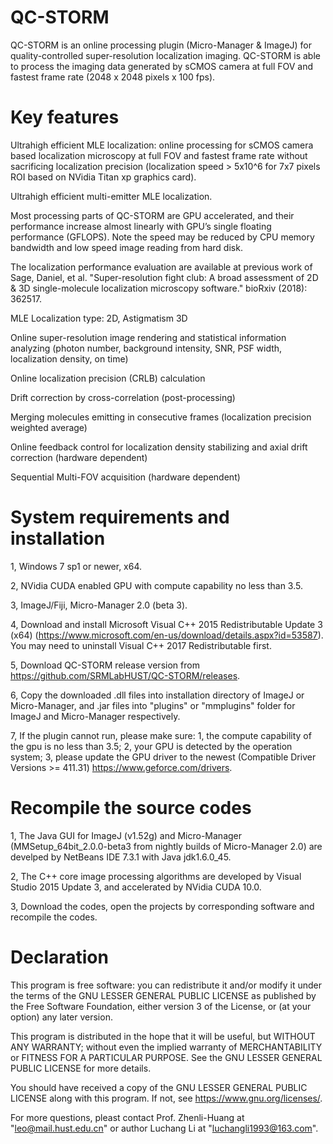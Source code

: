 # QC-STORM
QC-STORM is an online processing plugin (Micro-Manager & ImageJ) for quality-controlled super-resolution localization imaging. QC-STORM is able to process the imaging data generated by sCMOS camera at full FOV and fastest frame rate (2048 x 2048 pixels x 100 fps).

# Key features

Ultrahigh efficient MLE localization: online processing for sCMOS camera based localization microscopy at full FOV and fastest frame rate without sacrificing localization precision (localization speed > 5x10^6 for 7x7 pixels ROI based on NVidia Titan xp graphics card). 

Ultrahigh efficient multi-emitter MLE localization.

Most processing parts of QC-STORM are GPU accelerated, and their performance increase almost linearly with GPU’s single floating performance (GFLOPS). Note the speed may be reduced by CPU memory bandwidth and low speed image reading from hard disk.

The localization performance evaluation are available at previous work of Sage, Daniel, et al. "Super-resolution fight club: A broad assessment of 2D & 3D single-molecule localization microscopy software." bioRxiv (2018): 362517.

MLE Localization type: 2D, Astigmatism 3D

Online super-resolution image rendering and statistical information analyzing (photon number, background intensity, SNR, PSF width, localization density, on time)

Online localization precision (CRLB) calculation

Drift correction by cross-correlation (post-processing)

Merging molecules emitting in consecutive frames (localization precision weighted average)

Online feedback control for localization density stabilizing and axial drift correction (hardware dependent)

Sequential Multi-FOV acquisition (hardware dependent)


# System requirements and installation
1, Windows 7 sp1 or newer, x64.

2, NVidia CUDA enabled GPU with compute capability no less than 3.5.

3, ImageJ/Fiji, Micro-Manager 2.0 (beta 3).

4, Download and install Microsoft Visual C++ 2015 Redistributable Update 3 (x64) (https://www.microsoft.com/en-us/download/details.aspx?id=53587). You may need to uninstall Visual C++ 2017 Redistributable first.

5, Download QC-STORM release version from https://github.com/SRMLabHUST/QC-STORM/releases.

6, Copy the downloaded .dll files into installation directory of ImageJ or Micro-Manager, and .jar files into "plugins" or "mmplugins" folder for ImageJ and Micro-Manager respectively.

7, If the plugin cannot run, please make sure: 1, the compute capability of the gpu is no less than 3.5; 2, your GPU is detected by the operation system; 3, please update the GPU driver to the newest (Compatible Driver Versions >= 411.31) https://www.geforce.com/drivers.


# Recompile the source codes
1, The Java GUI for ImageJ (v1.52g) and Micro-Manager (MMSetup_64bit_2.0.0-beta3 from nightly builds of Micro-Manager 2.0) are develped by NetBeans IDE 7.3.1 with Java jdk1.6.0_45.

2, The C++ core image processing algorithms are developed by Visual Studio 2015 Update 3, and accelerated by NVidia CUDA 10.0.

3, Download the codes, open the projects by corresponding software and recompile the codes.


# Declaration
This program is free software: you can redistribute it and/or modify it under the terms of the GNU LESSER GENERAL PUBLIC LICENSE as published by the Free Software Foundation, either version 3 of the License, or (at your option) any later version.

This program is distributed in the hope that it will be useful, but WITHOUT ANY WARRANTY; without even the implied warranty of
MERCHANTABILITY or FITNESS FOR A PARTICULAR PURPOSE.  See the GNU LESSER GENERAL PUBLIC LICENSE for more details.

You should have received a copy of the GNU LESSER GENERAL PUBLIC LICENSE along with this program.  If not, see <https://www.gnu.org/licenses/>.

For more questions, pleast contact Prof. Zhenli-Huang at "leo@mail.hust.edu.cn" or author Luchang Li at "luchangli1993@163.com".
